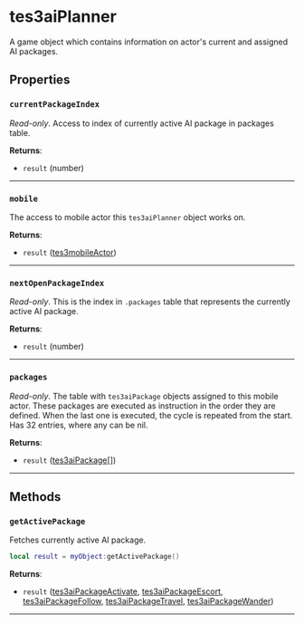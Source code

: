 <!---
	This file is autogenerated. Do not edit this file manually. Your changes will be ignored.
	More information: https://github.com/MWSE/MWSE/tree/master/docs
-->

# tes3aiPlanner

A game object which contains information on actor's current and assigned AI packages.

## Properties

### `currentPackageIndex`
<div class="search_terms" style="display: none">currentpackageindex</div>

*Read-only*. Access to index of currently active AI package in packages table.

**Returns**:

* `result` (number)

***

### `mobile`
<div class="search_terms" style="display: none">mobile</div>

The access to mobile actor this `tes3aiPlanner` object works on.

**Returns**:

* `result` ([tes3mobileActor](../../types/tes3mobileActor))

***

### `nextOpenPackageIndex`
<div class="search_terms" style="display: none">nextopenpackageindex</div>

*Read-only*. This is the index in `.packages` table that represents the currently active AI package.

**Returns**:

* `result` (number)

***

### `packages`
<div class="search_terms" style="display: none">packages</div>

*Read-only*. The table with `tes3aiPackage` objects assigned to this mobile actor. These packages are executed as instruction in the order they are defined. When the last one is executed, the cycle is repeated from the start. Has 32 entries, where any can be nil.

**Returns**:

* `result` ([tes3aiPackage](../../types/tes3aiPackage)[])

***

## Methods

### `getActivePackage`
<div class="search_terms" style="display: none">getactivepackage, activepackage</div>

Fetches currently active AI package.

```lua
local result = myObject:getActivePackage()
```

**Returns**:

* `result` ([tes3aiPackageActivate](../../types/tes3aiPackageActivate), [tes3aiPackageEscort](../../types/tes3aiPackageEscort), [tes3aiPackageFollow](../../types/tes3aiPackageFollow), [tes3aiPackageTravel](../../types/tes3aiPackageTravel), [tes3aiPackageWander](../../types/tes3aiPackageWander))

***

